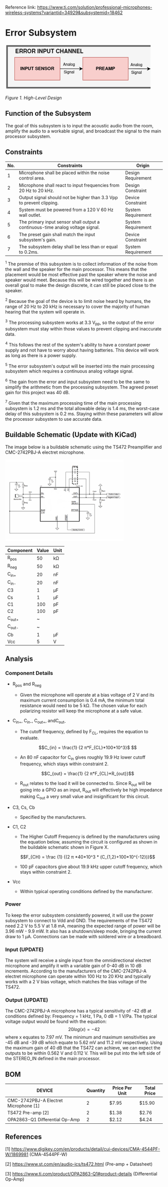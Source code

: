 Reference link: https://www.ti.com/solution/professional-microphones-wireless-systems?variantid=34929&subsystemid=18462


# Error Subsystem
<img src="/Documentation/Images/Error/High_Level.png" alt="High Level Design">

*Figure 1. High-Level Design*

## Function of the Subsystem
The goal of this subsystem is to input the acoustic audio from the room, amplify the audio to a workable signal, and broadcast the signal to the main processor subsystem.

## Constraints
| No. | Constraints                                                                    | Origin             |
|-----|--------------------------------------------------------------------------------|--------------------|
| 1   | Microphone shall be placed within the noise control area.                      | Design Requirement |
| 2   | Microphone shall react to input frequencies from 20 Hz to 20 kHz.              | Design Constraint  |
| 3   | Output signal should not be higher than 3.3 Vpp to prevent clipping.           | Device Constraint  |
| 4   | System must be powered from a 120 V 60 Hz wall outlet.                         | System Requirement |
| 5   | The primary input sensor shall output a continuous-time analog voltage signal. | System Requirement |
| 6   | The preset gain shall match the input subsystem's gain.                        | Device Constraint  |
| 7   | The subsystem delay shall be less than or equal to 0.2ms.                      | System Requirement |


<sup>1</sup> The premise of this subsystem is to collect information of the noise from the wall and the speaker for the main processor. This means that the placement would be most effective past the speaker where the noise and speaker would meet. Because this will be wired together and there is an overall goal to make the design discrete, it can still be placed close to the speaker.

<sup>2</sup> Because the goal of the device is to limit noise heard by humans, the range of 20 Hz to 20 kHz is necessary to cover the majority of human hearing that the system will operate in.  

<sup>3</sup> The processing subsystem works at 3.3 V<sub>pp</sub>, so the output of the error subsystem must stay within those values to prevent clipping and inaccurate data.

<sup>4</sup> This follows the rest of the system's ability to have a constant power supply and not have to worry about having batteries. This device will work as long as there is a power supply. 

<sup>5</sup> The error subsystem's output will be inserted into the main processing subsystem which requires a continuous analog voltage signal.

<sup>6</sup> The gain from the error and input subsystem need to be the same to simplify the arithmetic from the processing subsystem. The agreed preset gain for this project was 40 dB.

<sup>7</sup> Given that the maximum processing time of the main processing subsystem is 1.2 ms and the total allowable delay is 1.4 ms, the worst-case delay of this subsystem is 0.2 ms. Staying within these parameters will allow the processor subsystem to use accurate data.

## Buildable Schematic (Update with KiCad)
The image below is a buildable schematic using the TS472 Preamplifier and CMC-2742PBJ-A electret microphone.

<img src="/Documentation/Images/Error/Diagrams/Buildable_Schematic.png" width="75%" height="75%">


| Component         | Value | Unit |
|-------------------|-------|------|
| R<sub>pos</sub>   | 50    | kΩ   |
| R<sub>neg</sub>   | 50    | kΩ   |
| C<sub>in+</sub>   | 20    | nF   |
| C<sub>in-</sub>   | 20    | nF   |
| C3                | 1     | µF   |
| Cs                | 1     | µF   |
| C1                | 100   | pF   |
| C2                | 100   | pF   |
| C<sub>out+</sub>  | ~     |      |
| C<sub>out-</sub>  | ~     |      |
| Cb                | 1     | µF   |
| Vcc               | 5     | V    |

## Analysis

### Component Details

- R<sub>pos</sub> and R<sub>neg</pos>
    - Given the microphone will operate at a bias voltage of 2 V and its maximum current consumption is 0.4 mA, the minimum total resistance would need to be 5 kΩ. The chosen value for each polarizing resistor will keep the microphone at a safe value.

- C<sub>in+</sub>, C<sub>in-</sub>, C<sub>out+</sub>, andC<sub>out-</sub>
    -  The cutoff frequency, defined by F<sub>CL</sub>, requires the equation to evaluate.
    ```math 
    C_{in} = \frac{1} {2 π*F_{CL}*100*10^3}$ 
    ```
    -  An 80 nF capacitor for C<sub>in</sub> gives roughly 19.9 Hz lower cutoff frequency, which stays within constraint 2. 
    ```math  
    C_{out} = \frac{1} {2 π*F_{CL}*R_{out}}
    ```
    -  R<sub>out</sub> relates to the load it will be connected to. Since R<sub>out</sub> will be going into a GPIO as an input, R<sub>out</sub> will effectively be high impedance making C<sub>out</sub> a very small value and insignificant for this circuit.
- C3, Cs, Cb
    - Specified by the manufacturers.
- C1, C2
    - The Higher Cutoff Frequency is defined by the manufacturers using the equation below, assuming the circuit is configured as shown in the buildable schematic shown in Figure X.
    ```math
    F_{CH} =  \frac {1} {(2 π *40*10^3 * (C_{1,2}+100*10^{-12})}
    ```
    - 100 pF capacitors give about 19.9 kHz upper cutoff frequency, which stays within constraint 2. 
- Vcc
    - Within typical operating conditions defined by the manufacturer.     




### Power
To keep the error subsystem consistently powered, it will use the power subsystem to connect to Vdd and GND. The requirements of the TS472 need 2.2 V to 5.5 V at 1.8 mA, meaning the expected range of power will be 3.96 mW - 9.9 mW. It also has a shutdown/sleep mode, bringing the current draw to 1 µA. Connections can be made with soldered wire or a breadboard. 

### Input (UPDATE)
The system will receive a single input from the omnidirectional electret microphone and amplify it with a variable gain of 0-40 dB in 10 dB increments.
According to the manufacturers of the CMC-2742PBJ-A electret microphone can operate within 100 Hz to 20 KHz and typically works with a 2 V bias voltage, which matches the bias voltage of the TS472. 


### Output (UPDATE)
The CMC-2742PBJ-A microphone has a typical sensitivity of -42 dB at conditions defined by: Frequency = 1 kHz, 1 Pa, 0 dB = 1 V/Pa.
The typical voltage output would be found with the equation: $$20 log(x) = -42$$ where x equates to 7.97 mV. The minimum and maximum sensitivities are -45 dB and -39 dB which equate to 5.62 mV and 11.2 mV respectively. Using the maximum gain of 40 dB that the TS472 can achieve, we can expect the outputs to be within 0.562 V and 0.112 V. This will be put into the left side of the STEREO_IN defined in the main processor.  

## BOM
| DEVICE                                               | Quantity | Price Per Unit | Total Price |
|------------------------------------------------------|----------|----------------|-------------|
| CMC-2742PBJ-A Electret Microphone [1]                | 2        | $7.95          | $15.90      |
| TS472 Pre-amp [2]                                    | 2        | $1.38          | $2.76       |
| OPA2863-Q1 Differential Op-Amp                       | 2        | $2.12          | $4.24       |


## References
[1] https://www.digikey.com/en/products/detail/cui-devices/CMA-4544PF-W/1869981 (CMA-4544PF-W)

[2] https://www.st.com/en/audio-ics/ts472.html (Pre-amp + Datasheet)

[3] https://www.ti.com/product/OPA2863-Q1#product-details (Differential Op-Amp)

